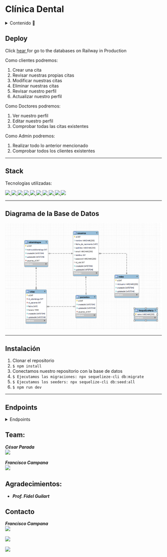 # Clínica Dental

<details>
  <summary>Contenido 📝</summary>
  <ol>
    <li><a href="#sobre-el-proyecto">Sobre el proyecto</a></li>
    <li><a href="#stacks">Stack</a></li>
    <li><a href="#diagrama-bd">Diagrama</a></li>
    <li><a href="#instalación-en-local">Instalación</a></li>
    <li><a href="#endpoints">Endpoints</a></li>
  </ol>
</details>

## Deploy
<p>Click <a href="https://clinicdental-production.up.railway.app/">hear </a>for go to the databases on Railway in Production  </p>

Como clientes podremos: 
<ol>
<li>Crear una cita</li>
<li>Revisar nuestras propias citas</li>
<li>Modificar nuestras citas</li>
<li>Eliminar nuestras citas</li>
<li>Revisar nuestro perfil</li>
<li>Actualizar nuestro perfil</li>
</ol>
Como Doctores podremos: 
<ol>
<li>Ver nuestro perfil</li>
<li>Editar nuestro perfil</li>
<li>Comprobar todas las citas existentes</li>
</ol>
Como Admin podremos:
<ol>
<li>Realizar todo lo anterior mencionado</li>
<li>Comprobar todos los clientes existentes</li>
</ol>

---

## Stack
Tecnologías utilizadas:
<div>
</a>
<a href="https://www.expressjs.com/">
    <img src= "https://img.shields.io/badge/express.js-%23404d59.svg?style=for-the-badge&logo=express&logoColor=%2361DAFB"/>
</a>
<a href="https://nodejs.org/es/">
    <img src= "https://img.shields.io/badge/node.js-026E00?style=for-the-badge&logo=node.js&logoColor=white"/>
</a>
<a href="https://developer.mozilla.org/es/docs/Web/JavaScript">
    <img src= "https://img.shields.io/badge/javascipt-EFD81D?style=for-the-badge&logo=javascript&logoColor=black"/>
</a>
<a href="https://jwt.io/">
    <img src= "https://img.shields.io/badge/JWT-black?style=for-the-badge&logo=JSON%20web%20tokens"/>
</a>
<a href="https://www.postman.com/">
    <img src= "https://img.shields.io/badge/Postman-FF6C37?style=for-the-badge&logo=postman&logoColor=white"/>
</a>
<a href="https://www.mysql.com/">
    <img src= "https://img.shields.io/badge/mysql-3E6E93?style=for-the-badge&logo=mysql&logoColor=white"/>
</a>
<a href="https://www.github.com/">
    <img src= "https://img.shields.io/badge/github-24292F?style=for-the-badge&logo=github&logoColor=white"/>
</a>
<a href="https://git-scm.com/">
    <img src= "https://img.shields.io/badge/git-F54D27?style=for-the-badge&logo=git&logoColor=white"/>
</a>
<a href="https://www.docker.com/">
    <img src= "https://img.shields.io/badge/docker-2496ED?style=for-the-badge&logo=docker&logoColor=white"/>
</a>
<a href="https://www.sequelize.org/">
    <img src= "https://img.shields.io/badge/sequelize-3C76C3?style=for-the-badge&logo=sequelize&logoColor=white"/>
</a>
 </div>
 
 ---

 ## Diagrama de la Base de Datos
   <img src="./_images/diagrama de base de datos.png" alt="imagen de diagrama de base de datos">

 ---

 ## Instalación 
1. Clonar el repositorio
2. ` $ npm install `
3. Conectamos nuestro repositorio con la base de datos 
4. ``` $ Ejecutamos las migraciones: npx sequelieze-cli db:migrate ``` 
5. ``` $ Ejecutamos los seeders: npx sequelize-cli db:seed:all ``` 
6. ``` $ npm run dev ``` 

---

## Endpoints

<details>
<summary>Endpoints</summary>

- AUTH

- REGISTRAR USUARIO

       POST http://localhost:3000/auth/register/

  body:

  ```js
   {
       "nombre": "Luisito",
       "apellidos": "Comunica",
       "fecha_de_nacimiento":" 2000-05-05",
       "email": "luis@luis.com",
       "telefono": "66678945",
       "password": "12345678"
   }
  ```

- LOGIN

       POST  http://localhost:3000/auth/login

  body:

  ```js
  {
      "email": "jose@correo.com",
      "password":"12345678"
  }
  ```

- USUARIO

- PERFIL DE USUARIO

        GET  http://localhost:3000/usuarios/getprofile

  body:

  ```js
  {
      "email": "jose@correo.com",
      "password":"12345678"
  }
  ```

- MODIFICAR PERFIL DE USUARIO

      PUT  http://localhost:3000/usuarios/updateprofile

  body:

  ```js
  {
      "nombre": "cesar",
      "apellidos": "Pala"
      ...
      ...
      ...
  }
  ```

- CREACION DE CITAS

       POST  http://localhost:3000/citas/createcita/

  body:

  ```js
  {
      "id_odontologo":1,
      "fecha": "2023-05-15",
      "horario": "20:00:00"
  }
  ```

- VER CITAS COMO CLIENTE

       GET  http://localhost:3000/citas/cita

- MODIFICAR CITAS

      PUT  http://localhost:3000/citas/updatecita/1

  body:

  ```js
      {
          "fecha": "2023-06-20",
          "horario": "01:00:00"
      }
  ```

- ELIMINAR CITAS

       DELETE  http://localhost:3000/citas/deletecita/1

       (requiere el id de la cita por params)

- ODONTOLOGO

- VER CITAS COMO ODONTOLOGO

       GET  http://localhost:3000/citas/cita/odontologo/

- ADMIN

- VER TODAS LAS CITAS

       GET  http://localhost:3000/usuarios?page=1

- REGISTRAR ODONTOLOGO

       POST http://localhost:3000/auth/register/odontologo

  body:

  ```js
      {
          "nombre": "Luisito",
          "apellidos": "Nocomunica",
          "fecha_de_nacimiento":" 2000-05-05",
          "email": "luis@luis.com",
          "matriculaOdontologo":"123654789",
          "telefono": "66678945",
          "password": "12345678"
       }
  ```

  </details>

## Team:

**_César Parada_**  
<a href="https://github.com/Cesarparada" target="_blank"><img src="https://img.shields.io/badge/github-24292F?style=for-the-badge&logo=github&logoColor=orange" target="_blank"></a>

**_Francisco Campana_**  
<a href="https://github.com/FranciscoCampana1" target="_blank"><img src="https://img.shields.io/badge/github-24292F?style=for-the-badge&logo=github&logoColor=white" target="_blank"></a>

## Agradecimientos:

- **_Prof. Fidel Guilart_**

## Contacto



**_Francisco Campana_**  
<a href="https://github.com/FranciscoCampana1" target="_blank"><img src="https://img.shields.io/badge/github-24292F?style=for-the-badge&logo=github&logoColor=white" target="_blank"></a>

<a href="mailto:cesard.0925@gmail.com"><img src="https://img.shields.io/badge/Gmail-D14836?style=for-the-badge&logo=gmail&logoColor=white"></a>

<a href="https://www.linkedin.com/in/linkedinUser/" target="_blank"><img src="https://img.shields.io/badge/-LinkedIn-%230077B5?style=for-the-badge&logo=linkedin&logoColor=white" target="_blank"></a>

</p>
